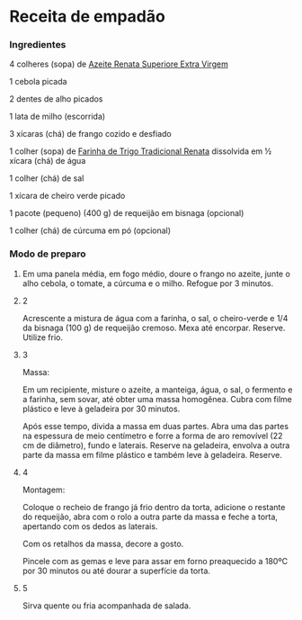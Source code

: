 # Receita de empadão 

### Ingredientes

4 colheres (sopa) de [Azeite Renata Superiore Extra Virgem](https://renata.com.br/produto/azeite-renata-superiore-extra-virgem)

1 cebola picada

2 dentes de alho picados

1 lata de milho (escorrida)

3 xícaras (chá) de frango cozido e desfiado

1 colher (sopa) de [Farinha de Trigo Tradicional Renata](https://renata.com.br/produto/farinha-de-trigo-tradicional-renata) dissolvida em ½ xícara (chá) de água

1 colher (chá) de sal

1 xícara de cheiro verde picado

1 pacote (pequeno) (400 g) de requeijão em bisnaga (opcional)

1 colher (chá) de cúrcuma em pó (opcional)

### Modo de preparo



1. Em uma panela média, em fogo médio, doure o frango no azeite, junte o alho cebola, o tomate, a cúrcuma e o milho. Refogue por 3 minutos.

2. 2

   Acrescente a mistura de água com a farinha, o sal, o cheiro-verde e 1/4 da bisnaga (100 g) de requeijão cremoso. Mexa até encorpar. Reserve. Utilize frio.

3. 3

   Massa:

   Em um recipiente, misture o azeite, a manteiga, água, o sal, o fermento e a farinha, sem sovar, até obter uma massa homogênea. Cubra com filme plástico e leve à geladeira por 30 minutos.

   Após esse tempo, divida a massa em duas partes. Abra uma das partes na espessura de meio centímetro e forre a forma de aro removível (22 cm de diâmetro), fundo e laterais. Reserve na geladeira, envolva a outra parte da massa em filme plástico e também leve à geladeira. Reserve.

4. 4

   Montagem:

   Coloque o recheio de frango já frio dentro da torta, adicione o restante do requeijão, abra com o rolo a outra parte da massa e feche a torta, apertando com os dedos as laterais.

   Com os retalhos da massa, decore a gosto.

   Pincele com as gemas e leve para assar em forno preaquecido a 180ºC por 30 minutos ou até dourar a superfície da torta.

5. 5

   Sirva quente ou fria acompanhada de salada.






